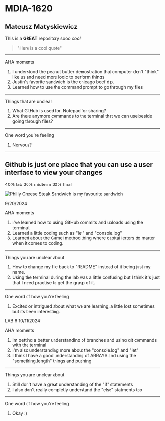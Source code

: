 # MDIA-1620

Mateusz Matyskiewicz
-------------------------
This is a **GREAT** repository sooo *cool*
> "Here is a cool quote"
-------------------------
AHA moments
1. I understood the peanut butter demostration that computer don't "think" like us and need more logic to perform things
2. Justin's favorite sandwich is the chicago beef dip.
3. Learned how to use the command prompt to go through my files
-------------------------
Things that are unclear
1. What GitHub is used for. Notepad for sharing?
2. Are there anymore commands to the terminal that we can use beside going through files?
-------------------------
One word you're feeling
1. Nervous?
-----------------------
Github is just one place that you can use a user interface to view your changes
----------------------

40% lab
30% midterm
30% final

![Philly Cheese Steak Sandwich is my favourite sandwich](https://www.spoonforkbacon.com/wp-content/uploads/2021/10/philly_cheesesteak_recipe-card.jpg)

9/20/2024

AHA moments
1. I've learned how to using GitHub commits and uploads using the terminal.
2. Learned a little coding such as "let" and "console.log"
3. Learned about the Camel method thing where capital letters do matter when it comes to coding.
-------------------------------------------------------------------------------------------------------
Things you are unclear about
1. How to change my file back to "README" instead of it being just my name.
2. Using the terminal during the lab was a little confusing but I think it's just that I need practise to get the grasp of it.
-------------------------------------------------------------------------------------------------------
One word of how you're feeling
1. Excited or intrigued about what we are learning, a little lost sometimes but its been interesting.

LAB 6
10/11/2024

AHA moments
1. Im getting a better understanding of branches and using git commands with the terminal
2. I'm also understanding more about the "console.log" and "let"
3. I think I have a good understanding of ARRAYS and using the "something.length" things and pushing
-------------------------------------------------------------------------------------------------------
Things you are unclear about
1. Still don't have a great understanding of the "if" statements
2. I also don't really completly understand the "else" statments too
-------------------------------------------------------------------------------------------------------
One word of how you're feeling
1. Okay :) 
